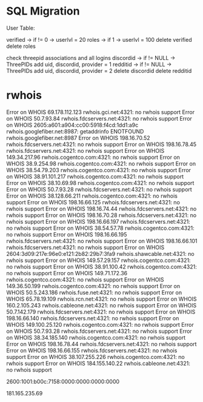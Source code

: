 # SQL Migration

User Table:

verified -> if != 0 -> userlvl = 20
roles -> if 1 -> userlvl = 100
delete verified
delete roles

check threepid associations and all logins
discordid -> if != NULL -> ThreePIDs add uid, discordid, provider = 1
redditid -> if != NULL -> ThreePIDs add uid, discordid, provider = 2
delete discordid
delete redditid

# rwhois

Error on WHOIS 69.178.112.123 rwhois.gci.net:4321: no rwhois support
Error on WHOIS 50.7.93.84 rwhois.fdcservers.net:4321: no rwhois support
Error on WHOIS 2605:a601:a904:cc00:5918:f4cd:1dd1:a9c rwhois.googlefiber.net:8987: getaddrinfo ENOTFOUND rwhois.googlefiber.net:8987
Error on WHOIS 198.16.70.52 rwhois.fdcservers.net:4321: no rwhois support
Error on WHOIS 198.16.78.45 rwhois.fdcservers.net:4321: no rwhois support
Error on WHOIS 149.34.217.96 rwhois.cogentco.com:4321: no rwhois support
Error on WHOIS 38.9.254.98 rwhois.cogentco.com:4321: no rwhois support
Error on WHOIS 38.54.79.203 rwhois.cogentco.com:4321: no rwhois support
Error on WHOIS 38.91.101.217 rwhois.cogentco.com:4321: no rwhois support
Error on WHOIS 38.10.69.98 rwhois.cogentco.com:4321: no rwhois support
Error on WHOIS 50.7.93.28 rwhois.fdcservers.net:4321: no rwhois support
Error on WHOIS 38.128.66.211 rwhois.cogentco.com:4321: no rwhois support
Error on WHOIS 198.16.66.125 rwhois.fdcservers.net:4321: no rwhois support
Error on WHOIS 198.16.74.44 rwhois.fdcservers.net:4321: no rwhois support
Error on WHOIS 198.16.70.28 rwhois.fdcservers.net:4321: no rwhois support
Error on WHOIS 198.16.66.197 rwhois.fdcservers.net:4321: no rwhois support
Error on WHOIS 38.54.57.78 rwhois.cogentco.com:4321: no rwhois support
Error on WHOIS 198.16.66.195 rwhois.fdcservers.net:4321: no rwhois support
Error on WHOIS 198.16.66.101 rwhois.fdcservers.net:4321: no rwhois support
Error on WHOIS 2604:3d09:217e:96e0:e121:2b82:29b7:3fa9 rwhois.shawcable.net:4321: no rwhois support
Error on WHOIS 149.57.29.157 rwhois.cogentco.com:4321: no rwhois support
Error on WHOIS 38.91.100.42 rwhois.cogentco.com:4321: no rwhois support
Error on WHOIS 149.71.172.36 rwhois.cogentco.com:4321: no rwhois support
Error on WHOIS 149.36.50.199 rwhois.cogentco.com:4321: no rwhois support
Error on WHOIS 50.5.243.186 rwhois.fuse.net:4321: no rwhois support
Error on WHOIS 65.78.19.109 rwhois.rcn.net:4321: no rwhois support
Error on WHOIS 160.2.105.243 rwhois.cableone.net:4321: no rwhois support
Error on WHOIS 50.7.142.179 rwhois.fdcservers.net:4321: no rwhois support
Error on WHOIS 198.16.66.140 rwhois.fdcservers.net:4321: no rwhois support
Error on WHOIS 149.100.25.120 rwhois.cogentco.com:4321: no rwhois support
Error on WHOIS 50.7.93.28 rwhois.fdcservers.net:4321: no rwhois support
Error on WHOIS 38.34.185.140 rwhois.cogentco.com:4321: no rwhois support
Error on WHOIS 198.16.78.44 rwhois.fdcservers.net:4321: no rwhois support
Error on WHOIS 198.16.66.155 rwhois.fdcservers.net:4321: no rwhois support
Error on WHOIS 38.107.255.226 rwhois.cogentco.com:4321: no rwhois support
Error on WHOIS 184.155.140.22 rwhois.cableone.net:4321: no rwhois support

2600:1001:b00c:7158:0000:0000:0000:0000

181.165.235.69
